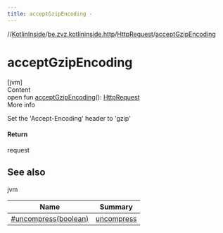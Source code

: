 ```yaml
---
title: acceptGzipEncoding -
---
```

//[KotlinInside](../../index.md)/[be.zvz.kotlininside.http](../index.md)/[HttpRequest](index.md)/[acceptGzipEncoding](accept-gzip-encoding.md)



# acceptGzipEncoding  
[jvm]  
Content  
open fun [acceptGzipEncoding](accept-gzip-encoding.md)(): [HttpRequest](index.md)  
More info  


Set the 'Accept-Encoding' header to 'gzip'



#### Return  


request



## See also  
  
jvm  
  
|  Name|  Summary| 
|---|---|
| <a name="be.zvz.kotlininside.http/HttpRequest/acceptGzipEncoding/#/PointingToDeclaration/"></a>[#uncompress(boolean)](uncompress.md)| <a name="be.zvz.kotlininside.http/HttpRequest/acceptGzipEncoding/#/PointingToDeclaration/"></a>[uncompress](uncompress.md)
  
  



